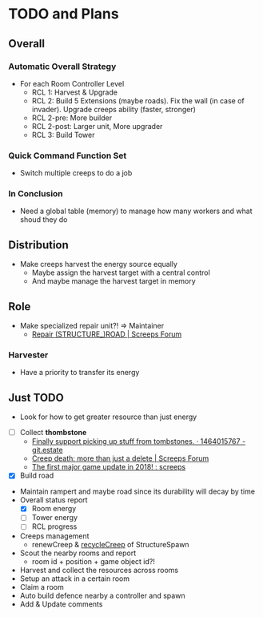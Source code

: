 # TODO and Plans

## Overall

### Automatic Overall Strategy

* For each Room Controller Level
  * RCL 1: Harvest & Upgrade
  * RCL 2: Build 5 Extensions (maybe roads). Fix the wall (in case of invader). Upgrade creeps ability (faster, stronger)
  * RCL 2-pre: More builder
  * RCL 2-post: Larger unit, More upgrader
  * RCL 3: Build Tower

### Quick Command Function Set

* Switch multiple creeps to do a job

### In Conclusion

* Need a global table (memory) to manage how many workers and what shoud they do

## Distribution

* Make creeps harvest the energy source equally
  * Maybe assign the harvest target with a central control
  * And maybe manage the harvest target in memory

## Role

* Make specialized repair unit?! => Maintainer
  * [Repair (STRUCTURE_)ROAD | Screeps Forum](https://screeps.com/forum/topic/1550/repair-structure_-road)

### Harvester

* Have a priority to transfer its energy

## Just TODO

* Look for how to get greater resource than just energy
* [ ] Collect **thombstone**
  * [Finally support picking up stuff from tombstones. · 1464015767 - git.estate](https://git.estate/screeps.space/hivemind/commit/1464015767fca8503c067a3e552101a04fb91eb3)
  * [Creep death: more than just a delete | Screeps Forum](https://screeps.com/forum/topic/2075/creep-death-more-than-just-a-delete)
  * [The first major game update in 2018! : screeps](https://www.reddit.com/r/screeps/comments/82692t/the_first_major_game_update_in_2018/)
* [X] Build road
* Maintain rampert and maybe road since its durability will decay by time
* Overall status report
  * [X] Room energy
  * [ ] Tower energy
  * [ ] RCL progress
* Creeps management
  * renewCreep & [recycleCreep](https://docs.screeps.com/api/#StructureSpawn.recycleCreep) of StructureSpawn
* Scout the nearby rooms and report
  * room id + position + game object id?!
* Harvest and collect the resources across rooms
* Setup an attack in a certain room
* Claim a room
* Auto build defence nearby a controller and spawn
* Add & Update comments
